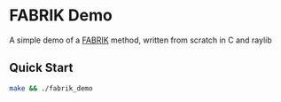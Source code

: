 # FABRIK Demo
A simple demo of a [FABRIK](http://www.andreasaristidou.com/FABRIK.html) method, written from scratch in C and raylib

## Quick Start
```bash
make && ./fabrik_demo
```
